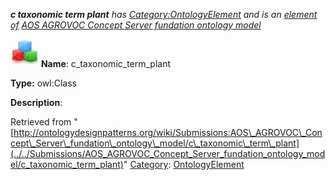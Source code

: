 ___c taxonomic term plant__ has [Category:OntologyElement](../../Category/OntologyElement "Category:OntologyElement") and is an [element of](../../Property/ElementOf "Property:ElementOf") [AOS AGROVOC Concept Server fundation ontology model](../../Submissions/AOS_AGROVOC_Concept_Server_fundation_ontology_model "Submissions:AOS AGROVOC Concept Server fundation ontology model")_


  




[![Class](../../images/thumb/2/27/Class.gif/45px-Class.gif)](../../Image/Class.gif "Class")
__Name__: c\_taxonomic\_term\_plant 


__Type:__ owl:Class 


__Description__: 





Retrieved from "[http://ontologydesignpatterns.org/wiki/Submissions:AOS\_AGROVOC\_Concept\_Server\_fundation\_ontology\_model/c\_taxonomic\_term\_plant](../../Submissions/AOS_AGROVOC_Concept_Server_fundation_ontology_model/c_taxonomic_term_plant)"
 [Category](http://ontologydesignpatterns.org/wiki/Special:Categories "Special:Categories"): [OntologyElement](../../Category/OntologyElement "Category:OntologyElement")